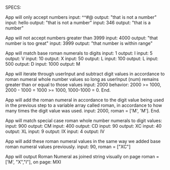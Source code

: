 SPECS:

  App will only accept numbers
    input: ^^#@ output: "that is not a number"
    input: hello output: "that is not a number"
    input: 346 output: "that is a number"

  App will not accept numbers greater than 3999
    input: 4000 output: "that number is too great"
    input: 3999 output: "that number is within range"

  App will match base roman numerals to digits
    input: 1 output: I
    input: 5 output: V
    input: 10 output: X
    input: 50 output: L
    input: 100 output: L
    input: 500 output: D
    input: 1000 output: M

  App will iterate through userInput and subtract digit values in accordance to roman numeral whole number values so long as userInput (num) remains greater than or equal to those values
    input: 2000 behavior: 2000 >= 1000, 2000 - 1000 = 1000 >= 1000, 1000-1000 = 0.  End.

  App will add the roman numeral in accordance to the digit value being used in the previous step to a variable array called roman, in accordance to how many times the digit value was used.
    input: 2000, roman = ['M', 'M'].  End.

  App will match special case roman whole number numerals to digit values:
    input: 900 output: CM
    input: 400 output: CD
    input: 90 output: XC
    input: 40 output: XL
    input: 9 output: IX
    input: 4 output: IV

  App will add these roman numeral values in the same way we added base roman numeral values previously.
    input: 90, roman = ["XC"]

  App will output Roman Numeral as joined string visually on page
    roman = ['M', "X","I"], on page: MXI
